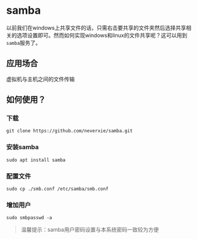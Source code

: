 # samba
以前我们在windows上共享文件的话，只需右击要共享的文件夹然后选择共享相关的选项设置即可。然而如何实现windows和linux的文件共享呢？这可以用到`samba`服务了。

## 应用场合
虚拟机与主机之间的文件传输

## 如何使用？
### 下载
`git clone https://github.com/neverxie/samba.git`

### 安装samba
`sudo apt install samba`

### 配置文件
`sudo cp ./smb.conf /etc/samba/smb.conf`

### 增加用户
`sudo smbpasswd -a`
> 温馨提示：samba用户密码设置与本系统密码一致较为方便
